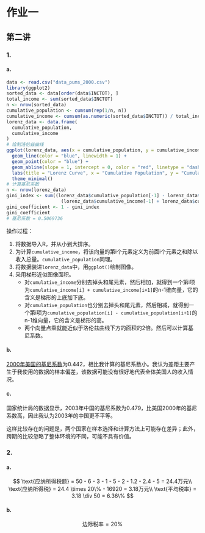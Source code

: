 # 作业一

## 第二讲

### 1.

#### a.

```R
data <- read.csv("data_pums_2000.csv")
library(ggplot2)
sorted_data <- data[order(data$INCTOT), ]
total_income <- sum(sorted_data$INCTOT)
n <- nrow(sorted_data)
cumulative_population <- cumsum(rep(1/n, n))
cumulative_income <- cumsum(as.numeric(sorted_data$INCTOT)) / total_income
lorenz_data <- data.frame(
  cumulative_population,
  cumulative_income
)
# 绘制洛伦兹曲线
ggplot(lorenz_data, aes(x = cumulative_population, y = cumulative_income)) +
  geom_line(color = "blue", linewidth = 1) +
  geom_point(color = "blue") +
  geom_abline(slope = 1, intercept = 0, color = "red", linetype = "dashed") +
  labs(title = "Lorenz Curve", x = "Cumulative Population", y = "Cumulative Income") +
  theme_minimal()
# 计算基尼系数
n <- nrow(lorenz_data)
gini_index <- sum((lorenz_data$cumulative_population[-1] - lorenz_data$cumulative_population[-n]) *
                    (lorenz_data$cumulative_income[-1] + lorenz_data$cumulative_income[-n]))
gini_coefficient <- 1 - gini_index
gini_coefficient
# 基尼系数 = 0.5069736
```

操作过程：

1. 将数据导入R，并从小到大排序。
2. 为计算`cumulative_income`，将该向量的第i个元素定义为前面i个元素之和除以收入总量。`cumulative_population`同理。
3. 将数据装进`lorenz_data`中，用`ggplot()`绘制图像。
4. 采用梯形近似图像面积。
   - 对`cumulative_income`分别去掉头和尾元素，然后相加，就得到一个第i项为`cumulative_income[i] + cumulative_income[i+1]`的n-1维向量，它的含义是梯形的上底加下底。
   - 对`cumulative_population`也分别去掉头和尾元素，然后相减，就得到一个第i项为`cumulative_population[i] - cumulative_population[i+1]`的n-1维向量，它的含义是梯形的高。
   - 两个向量点乘就能近似于洛伦兹曲线下方的面积的2倍。然后可以计算基尼系数。

#### b.

[2000年美国的基尼系数](https://data.iimedia.cn/11996916/detail/12009270.html?utm_source=chatgpt.com)为0.442，相比我计算的基尼系数小。我认为差距主要产生于我使用的数据的样本偏差，该数据可能没有很好地代表全体美国人的收入情况。

#### c.

国家统计局的数据显示，2003年中国的基尼系数为0.479，比美国2000年的基尼系数高，因此我认为2003年的中国更不平等。

这样比较存在的问题是，两个国家在样本选择和计算方法上可能存在差异；此外，跨期的比较忽略了整体环境的不同，可能不具有价值。

### 2.

#### a.

$$
\text{应纳所得税额} = 50 - 6 - 3 - 1 - 5 - 2 - 1.2 - 2.4 - 5 = 24.4万元\\
\text{应纳所得税} = 24.4 \times 20\% - 16920 = 3.18万元\\
\text{平均税率} = 3.18 \div 50 = 6.36\%
$$

#### b.

$$
\text{边际税率} = 20\%
$$

